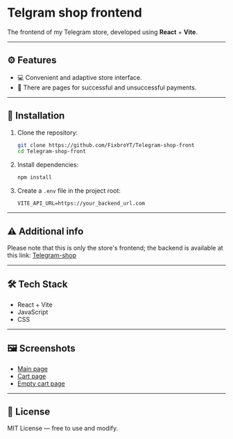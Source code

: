 # Telgram shop frontend

The frontend of my Telegram store, developed using **React** + **Vite**.

---

## ⚙️ Features

- 💻 Convenient and adaptive store interface.
- 📄 There are pages for successful and unsuccessful payments.

---

## 🔧 Installation

1. Clone the repository:
   ```bash
   git clone https://github.com/FixbroYT/Telegram-shop-front
   cd Telegram-shop-front

2. Install dependencies:

   ```bash
   npm install
   ```

3. Create a `.env` file in the project root:

   ```
   VITE_API_URL=https://your_backend_url.com
   ```

---

## ⚠ Additional info

Please note that this is only the store's frontend; the backend is available at this link: [Telegram-shop](https://github.com/FixbroYT/Telegram-shop/tree/master)

---

## 🛠 Tech Stack

* React + Vite
* JavaScript
* CSS

---

## 🖼 Screenshots

* [Main page](https://github.com/FixbroYT/Telegram-shop-front/blob/main/screenshots/photo_2025-08-13_21-54-11.jpg)
* [Cart page](https://github.com/FixbroYT/Telegram-shop-front/blob/main/screenshots/photo_2025-08-13_21-54-08.jpg)
* [Empty cart page](https://github.com/FixbroYT/Telegram-shop-front/blob/main/screenshots/photo_2025-08-13_21-54-03.jpg)

---

## 📄 License

MIT License — free to use and modify.
